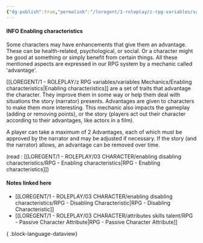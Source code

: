 ```yaml
---
{"dg-publish":true,"permalink":"/loregent/1-roleplay/z-rpg-variables/variables-mechanics/enabling-characteristics/","noteIcon":""}
---
```


#### INFO Enabling characteristics

Some characters may have enhancements that give them an advantage. These can be health-related, psychological, or social. Or a character might be good at something or simply benefit from certain things. All these mentioned aspects are expressed in our RPG system by a mechanic called 'advantage'.

[[LOREGENT/1 - ROLEPLAY/z RPG variables/variables Mechanics/Enabling characteristics\|Enabling characteristics]] are a set of traits that advantage the character. They improve them in some way or help them deal with situations the story (narrator) presents. Advantages are given to characters to make them more interesting. This mechanic also impacts the gameplay (adding or removing points), or the story (players act out their character according to their advantages, like actors in a film).

A player can take a maximum of 2 Advantages, each of which must be approved by the narrator and may be adjusted if necessary. If the story (and the narrator) allows, an advantage can be removed over time.




(read : [[LOREGENT/1 - ROLEPLAY/03 CHARACTER/enabling disabling characteristics/RPG - Enabling characteristics\|RPG - Enabling characteristics]])
#### Notes linked here
- [[LOREGENT/1 - ROLEPLAY/03 CHARACTER/enabling disabling characteristics/RPG - Disabling Characteristic\|RPG - Disabling Characteristic]]
- [[LOREGENT/1 - ROLEPLAY/03 CHARACTER/attributes skills talent/RPG - Passive Character Attribute\|RPG - Passive Character Attribute]]

{ .block-language-dataview}
